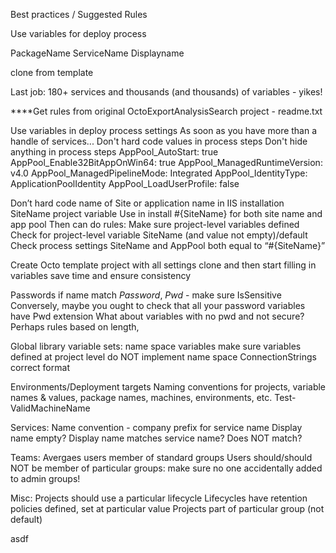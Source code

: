 
Best practices / Suggested Rules


Use variables for deploy process

PackageName
ServiceName
Displayname 


clone from template


Last job: 180+ services and thousands (and thousands) of variables - yikes!

****Get rules from original OctoExportAnalysisSearch project - readme.txt


Use variables in deploy process settings
  As soon as you have more than a handle of services...
Don't hard code values in process steps
Don't hide anything in process steps
  AppPool_AutoStart:              true
  AppPool_Enable32BitAppOnWin64:  true
  AppPool_ManagedRuntimeVersion:  v4.0
  AppPool_ManagedPipelineMode:    Integrated
  AppPool_IdentityType:           ApplicationPoolIdentity
  AppPool_LoadUserProfile:        false

Don’t hard code name of Site or application name in IIS installation
SiteName project variable
Use in install #{SiteName} for both site name and app pool
Then can do rules:
Make sure project-level variables defined
Check for project-level variable SiteName (and value not empty)/default
Check process settings SiteName and AppPool both equal to “#{SiteName}”


Create Octo template project with all settings
  clone and then start filling in variables
  save time and ensure consistency



Passwords
  if name match *Password*, *Pwd* - make sure IsSensitive
  Conversely, maybe you ought to check that all your password variables have Pwd extension
  What about variables with no pwd and not secure? Perhaps rules based on length, 


Global library variable sets:
  name space variables
  make sure variables defined at project level do NOT implement name space
  ConnectionStrings
    correct format

Environments/Deployment targets
Naming conventions for projects, variable names & values, package names, machines, environments, etc.
  Test-ValidMachineName

Services:
Name convention - company prefix for service name
Display name empty? Display name matches service name?  Does NOT match?

Teams:
Avergaes users member of standard groups
Users should/should NOT be member of particular groups:
  make sure no one accidentally added to admin groups!

Misc:
Projects should use a particular lifecycle
Lifecycles have retention policies defined, set at particular value
Projects part of particular group (not default)



asdf